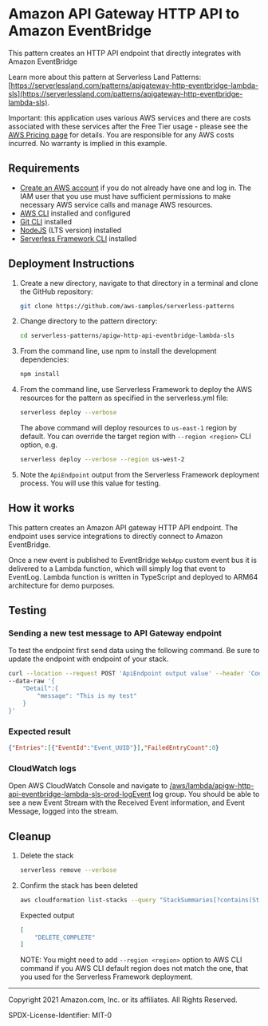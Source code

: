 # Amazon API Gateway HTTP API to Amazon EventBridge

This pattern creates an HTTP API endpoint that directly integrates with Amazon EventBridge

Learn more about this pattern at Serverless Land Patterns: [https://serverlessland.com/patterns/apigateway-http-eventbridge-lambda-sls](https://serverlessland.com/patterns/apigateway-http-eventbridge-lambda-sls).

Important: this application uses various AWS services and there are costs associated with these services after the Free Tier usage - please see the [AWS Pricing page](https://aws.amazon.com/pricing/) for details. You are responsible for any AWS costs incurred. No warranty is implied in this example.

## Requirements

* [Create an AWS account](https://portal.aws.amazon.com/gp/aws/developer/registration/index.html) if you do not already have one and log in. The IAM user that you use must have sufficient permissions to make necessary AWS service calls and manage AWS resources.
* [AWS CLI](https://docs.aws.amazon.com/cli/latest/userguide/install-cliv2.html) installed and configured
* [Git CLI](https://git-scm.com/book/en/v2/Getting-Started-Installing-Git) installed
* [NodeJS](https://nodejs.org/en/download/) (LTS version) installed
* [Serverless Framework CLI](https://www.serverless.com/framework/docs/getting-started) installed

## Deployment Instructions

1. Create a new directory, navigate to that directory in a terminal and clone the GitHub repository:

    ``` sh
    git clone https://github.com/aws-samples/serverless-patterns
    ```

1. Change directory to the pattern directory:

    ``` sh
    cd serverless-patterns/apigw-http-api-eventbridge-lambda-sls
    ```

1. From the command line, use npm to install the development dependencies:

    ``` sh
    npm install
    ```

1. From the command line, use Serverless Framework to deploy the AWS resources for the pattern as specified in the serverless.yml file:

    ``` sh
    serverless deploy --verbose
    ```

    The above command will deploy resources to `us-east-1` region by default. You can override the target region with `--region <region>` CLI option, e.g.

    ``` sh
    serverless deploy --verbose --region us-west-2
    ```

1. Note the `ApiEndpoint` output from the Serverless Framework deployment process. You will use this value for testing.

## How it works

This pattern creates an Amazon API gateway HTTP API endpoint. The endpoint uses service integrations to directly connect to Amazon EventBridge.

Once a new event is published to EventBridge `WebApp` custom event bus it is delivered to a Lambda function, which will simply log that event to EventLog.
Lambda function is written in TypeScript and deployed to ARM64 architecture for demo purposes.

## Testing

### Sending a new test message to API Gateway endpoint

To test the endpoint first send data using the following command. Be sure to update the endpoint with endpoint of your stack.

``` sh
curl --location --request POST 'ApiEndpoint output value' --header 'Content-Type: application/json' \
--data-raw '{
    "Detail":{
        "message": "This is my test"
    }
}'
```

### Expected result

```json
{"Entries":[{"EventId":"Event_UUID"}],"FailedEntryCount":0}
```

### CloudWatch logs

Open AWS CloudWatch Console and navigate to [/aws/lambda/apigw-http-api-eventbridge-lambda-sls-prod-logEvent](https://console.aws.amazon.com/cloudwatch/home#logsV2:log-groups/log-group/$252Faws$252Flambda$252Fapigw-http-api-eventbridge-lambda-sls-prod-logEvent) log group.
You should be able to see a new Event Stream with the Received Event information, and Event Message, logged into the stream.

## Cleanup

1. Delete the stack

    ```sh
    serverless remove --verbose
    ```

1. Confirm the stack has been deleted

    ```sh
    aws cloudformation list-stacks --query "StackSummaries[?contains(StackName,'apigw-http-api-eventbridge-lambda-sls-prod')].StackStatus"
    ```

    Expected output

    ```json
    [
        "DELETE_COMPLETE"
    ]
    ```

    NOTE: You might need to add `--region <region>` option to AWS CLI command if you AWS CLI default region does not match the one, that you used for the Serverless Framework deployment.

----
Copyright 2021 Amazon.com, Inc. or its affiliates. All Rights Reserved.

SPDX-License-Identifier: MIT-0
